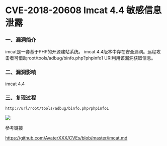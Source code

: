 # CVE-2018-20608 Imcat 4.4 敏感信息泄露

### 一、漏洞简介

imcat是一套基于PHP的开源建站系统。 imcat 4.4版本中存在安全漏洞。远程攻击者可借助root/tools/adbug/binfo.php?phpinfo1 URI利用该漏洞获取信息。

### 二、漏洞影响

imcat 4.4

### 三、复现过程

`http://url/root/tools/adbug/binfo.php?phpinfo1`

![](images/15890715283388.png)


参考链接

https://github.com/AvaterXXX/CVEs/blob/master/imcat.md